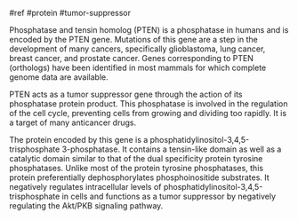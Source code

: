 #ref #protein #tumor-suppressor

Phosphatase and tensin homolog (PTEN) is a phosphatase in humans and is encoded by the PTEN gene. Mutations of this gene are a step in the development of many cancers, specifically glioblastoma, lung cancer, breast cancer, and prostate cancer. Genes corresponding to PTEN (orthologs) have been identified in most mammals for which complete genome data are available.

PTEN acts as a tumor suppressor gene through the action of its phosphatase protein product. This phosphatase is involved in the regulation of the cell cycle, preventing cells from growing and dividing too rapidly. It is a target of many anticancer drugs.

The protein encoded by this gene is a phosphatidylinositol-3,4,5-trisphosphate 3-phosphatase. It contains a tensin-like domain as well as a catalytic domain similar to that of the dual specificity protein tyrosine phosphatases. Unlike most of the protein tyrosine phosphatases, this protein preferentially dephosphorylates phosphoinositide substrates. It negatively regulates intracellular levels of phosphatidylinositol-3,4,5-trisphosphate in cells and functions as a tumor suppressor by negatively regulating the Akt/PKB signaling pathway.